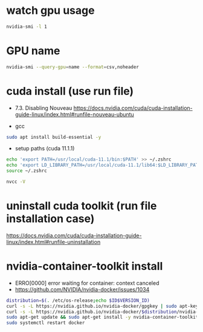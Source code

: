 # watch gpu usage

```bash
nvidia-smi -l 1
```
# GPU name
```bash
nvidia-smi --query-gpu=name --format=csv,noheader
```


# cuda install (use run file)

-   7.3. Disabling Nouveau
    <https://docs.nvidia.com/cuda/cuda-installation-guide-linux/index.html#runfile-nouveau-ubuntu>

-   gcc

```bash
sudo apt install build-essential -y
```

-   setup paths (cuda 11.1.1)

```bash
echo 'export PATH=/usr/local/cuda-11.1/bin:$PATH' >> ~/.zshrc
echo 'export LD_LIBRARY_PATH=/usr/local/cuda-11.1/lib64:$LD_LIBRARY_PATH' >> ~/.zshrc
source ~/.zshrc
```

```bash
nvcc -V
```

# uninstall cuda toolkit (run file installation case)

<https://docs.nvidia.com/cuda/cuda-installation-guide-linux/index.html#runfile-uninstallation>

# nvidia-container-toolkit install

-   ERRO[0000] error waiting for container: context canceled
-   https://github.com/NVIDIA/nvidia-docker/issues/1034

```bash
distribution=$(. /etc/os-release;echo $ID$VERSION_ID)
curl -s -L https://nvidia.github.io/nvidia-docker/gpgkey | sudo apt-key add -
curl -s -L https://nvidia.github.io/nvidia-docker/$distribution/nvidia-docker.list | sudo tee /etc/apt/sources.list.d/nvidia-docker.list
sudo apt-get update && sudo apt-get install -y nvidia-container-toolkit
sudo systemctl restart docker
```
